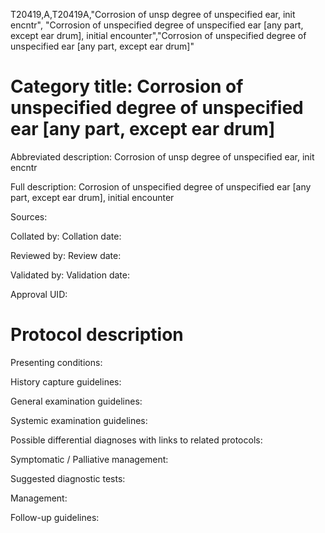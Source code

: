 T20419,A,T20419A,"Corrosion of unsp degree of unspecified ear, init encntr", "Corrosion of unspecified degree of unspecified ear [any part, except ear drum], initial encounter","Corrosion of unspecified degree of unspecified ear [any part, except ear drum]"
# Category title: Corrosion of unspecified degree of unspecified ear [any part, except ear drum]

Abbreviated description: Corrosion of unsp degree of unspecified ear, init encntr

Full description: Corrosion of unspecified degree of unspecified ear [any part, except ear drum], initial encounter

Sources:

Collated by:
Collation date:

Reviewed by:
Review date:

Validated by:
Validation date:

Approval UID:

# Protocol description

Presenting conditions:

History capture guidelines:

General examination guidelines:

Systemic examination guidelines:

Possible differential diagnoses with links to related protocols:

Symptomatic / Palliative management:

Suggested diagnostic tests:

Management:

Follow-up guidelines:
